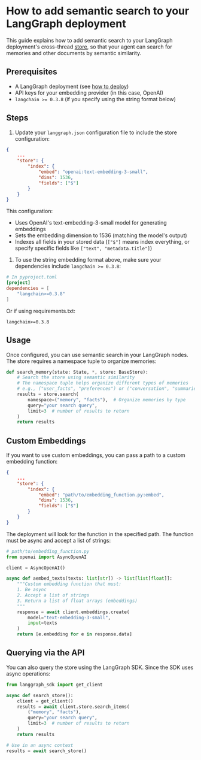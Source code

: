# How to add semantic search to your LangGraph deployment

This guide explains how to add semantic search to your LangGraph deployment's cross-thread [store](https://langchain-ai.github.io/langgraph/concepts/persistence/#memory-store), so that your agent can search for memories and other documents by semantic similarity.

## Prerequisites

* A LangGraph deployment (see [how to deploy](/langgraph-platform/setup-app-requirements-txt))
* API keys for your embedding provider (in this case, OpenAI)
* `langchain >= 0.3.8` (if you specify using the string format below)

## Steps

1. Update your `langgraph.json` configuration file to include the store configuration:

```json
{
    ...
    "store": {
        "index": {
            "embed": "openai:text-embedding-3-small",
            "dims": 1536,
            "fields": ["$"]
        }
    }
}
```

This configuration:

* Uses OpenAI's text-embedding-3-small model for generating embeddings
* Sets the embedding dimension to 1536 (matching the model's output)
* Indexes all fields in your stored data (`["$"]` means index everything, or specify specific fields like `["text", "metadata.title"]`)

1. To use the string embedding format above, make sure your dependencies include `langchain >= 0.3.8`:

```toml
# In pyproject.toml
[project]
dependencies = [
    "langchain>=0.3.8"
]
```

Or if using requirements.txt:

```
langchain>=0.3.8
```

## Usage

Once configured, you can use semantic search in your LangGraph nodes. The store requires a namespace tuple to organize memories:

```python
def search_memory(state: State, *, store: BaseStore):
    # Search the store using semantic similarity
    # The namespace tuple helps organize different types of memories
    # e.g., ("user_facts", "preferences") or ("conversation", "summaries")
    results = store.search(
        namespace=("memory", "facts"),  # Organize memories by type
        query="your search query",
        limit=3  # number of results to return
    )
    return results
```

## Custom Embeddings

If you want to use custom embeddings, you can pass a path to a custom embedding function:

```json
{
    ...
    "store": {
        "index": {
            "embed": "path/to/embedding_function.py:embed",
            "dims": 1536,
            "fields": ["$"]
        }
    }
}
```

The deployment will look for the function in the specified path. The function must be async and accept a list of strings:

```python
# path/to/embedding_function.py
from openai import AsyncOpenAI

client = AsyncOpenAI()

async def aembed_texts(texts: list[str]) -> list[list[float]]:
    """Custom embedding function that must:
    1. Be async
    2. Accept a list of strings
    3. Return a list of float arrays (embeddings)
    """
    response = await client.embeddings.create(
        model="text-embedding-3-small",
        input=texts
    )
    return [e.embedding for e in response.data]
```

## Querying via the API

You can also query the store using the LangGraph SDK. Since the SDK uses async operations:

```python
from langgraph_sdk import get_client

async def search_store():
    client = get_client()
    results = await client.store.search_items(
        ("memory", "facts"),
        query="your search query",
        limit=3  # number of results to return
    )
    return results

# Use in an async context
results = await search_store()
```